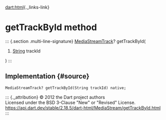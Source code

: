 [dart:html](../../dart-html/dart-html-library){._links-link}

getTrackById method
===================

::: {.section .multi-line-signature}
[MediaStreamTrack](../mediastreamtrack-class)? getTrackById(

1.  [String](../../dart-core/string-class) trackId

)
:::

Implementation {#source}
--------------

``` {.language-dart data-language="dart"}
MediaStreamTrack? getTrackById(String trackId) native;
```

::: {._attribution}
© 2012 the Dart project authors\
Licensed under the BSD 3-Clause \"New\" or \"Revised\" License.\
<https://api.dart.dev/stable/2.18.5/dart-html/MediaStream/getTrackById.html>
:::
